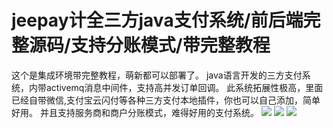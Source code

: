 # jeepay计全三方java支付系统/前后端完整源码/支持分账模式/带完整教程

这个是集成环境带完整教程，萌新都可以部署了。
java语言开发的三方支付系统，内带activemq消息中间件，支持高并发订单回调。
此系统拓展性极高，里面已经自带微信,支付宝云闪付等各种三方支付本地插件，你也可以自己添加，简单好用。
并且支持服务商和商户分账模式，难得好用的支付系统。
[![](https://wukongymw.com/wp-content/uploads/2023/01/1674137968-20d7b71ac2a1bab.png)](https://wukongymw.com/wp-content/uploads/2023/01/1674137968-20d7b71ac2a1bab.png)
[![](https://wukongymw.com/wp-content/uploads/2023/01/1674137965-0ed83536a2c1292.png)](https://wukongymw.com/wp-content/uploads/2023/01/1674137965-0ed83536a2c1292.png)
[![](https://wukongymw.com/wp-content/uploads/2023/01/1674137963-22a166bdec4aee1.png)](https://wukongymw.com/wp-content/uploads/2023/01/1674137963-22a166bdec4aee1.png)